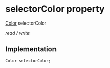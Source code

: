


# selectorColor property






[Color](https://api.flutter.dev/flutter/dart-ui/Color-class.html) selectorColor
  
_read / write_






## Implementation

```dart
Color selectorColor;


```







